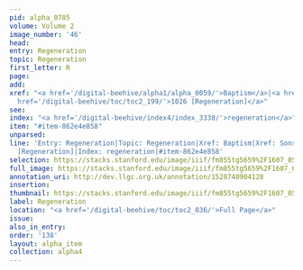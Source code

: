 ```yaml
---
pid: alpha_0785
volume: Volume 2
image_number: '46'
head: 
entry: Regeneration
topic: Regeneration
first_letter: R
page: 
add: 
xref: "<a href='/digital-beehive/alpha1/alpha_0059/'>Baptism</a>|<a href='/digital-beehive/alpha4/alpha_0893/'>Sonship</a>|<a
  href='/digital-beehive/toc/toc2_199/'>1026 [Regeneration]</a>"
see: 
index: "<a href='/digital-beehive/index4/index_3338/'>regeneration</a>"
item: "#item-862e4e858"
unparsed: 
line: 'Entry: Regeneration|Topic: Regeneration|Xref: Baptism|Xref: Sonship|Xref: 1026
  [Regeneration]|Index: regeneration|#item-862e4e858'
selection: https://stacks.stanford.edu/image/iiif/fm855tg5659%2F1607_0513/789,3825,2959,557/full/0/default.jpg
full_image: https://stacks.stanford.edu/image/iiif/fm855tg5659%2F1607_0513/full/full/0/default.jpg
annotation_uri: http://dev.llgc.org.uk/annotation/1528740904128
insertion: 
thumbnail: https://stacks.stanford.edu/image/iiif/fm855tg5659%2F1607_0513/789,3825,600,180/250,/0/default.jpg
label: Regeneration
location: "<a href='/digital-beehive/toc/toc2_036/'>Full Page</a>"
issue: 
also_in_entry: 
order: '138'
layout: alpha_item
collection: alpha4
---
```

